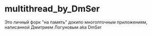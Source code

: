 # multithread_by_DmSer
 
Это личный форк "на память" докипо многопточным приложениям, написанной Дмитрием Логуновым aka DmSer
